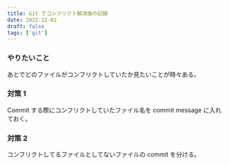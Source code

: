 ```yaml
---
title: Git でコンフリクト解消後の記録
date: 2022-12-02
draft: false
tags: ['git']
---
```


### やりたいこと
あとでどのファイルがコンフリクトしていたか見たいことが時々ある。

### 対策 1
Commit する際にコンフリクトしていたファイル名を commit message に入れておく。

### 対策 2
コンフリクトしてるファイルとしてないファイルの commit を分ける。